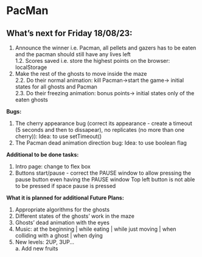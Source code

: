 # PacMan

<h2> What’s next for Friday 18/08/23: </h2>

1. Announce the winner i.e. Pacman, all pellets and gazers has to be eaten and the pacman should still have any lives left </br>
   1.2. Scores saved i.e.  store the highest points on the browser: localStorage </br>
2. Make the rest of the ghosts to move inside the maze </br>
   2.2. Do their normal animation: kill Pacman->start the game-> initial states for all ghosts and Pacman  </br>
   2.3. Do their freezing animation: bonus points-> initial states only of the eaten ghosts  </br>

<b> Bugs: </b>
   1. The cherry appearance bug (correct its appearance  - create a timeout (5 seconds and then to dissapear), no replicates (no more than one cherry)): Idea: to use setTimeout() </br>
   2. The Pacman dead animation direction bug: Idea: to use boolean flag  </br>

<b> Additional to be done tasks: </b> </br>
1. Intro page: change to flex box   </br>
2. Buttons start/pause - correct the PAUSE window to allow pressing the pause button even having the PAUSE window  Top left button is not able to be pressed if space pause is pressed  </br>


<b>What it is planned for additional Future Plans:</b>
1. Appropriate algorithms for the ghosts </br>
2. Different states of the ghosts’ work in the maze</br>
3. Ghosts’ dead animation with the eyes </br>
4. Music: at the beginning | while eating | while just moving | when colliding with a ghost | when dying
5. New levels: 2UP, 3UP...  </br>
      a. Add new fruits </br>

